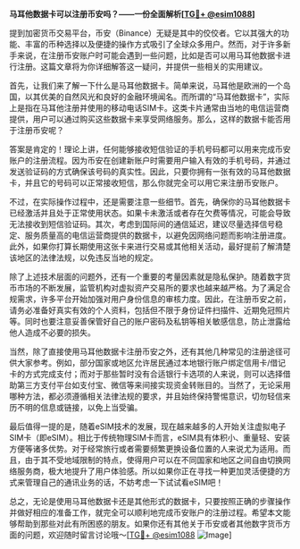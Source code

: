 **马耳他数据卡可以注册币安吗？——一份全面解析[[TG💪+ @esim1088](https://t.me/s/esim1088)]**

提到加密货币交易平台，币安（Binance）无疑是其中的佼佼者。它以其强大的功能、丰富的币种选择以及便捷的操作方式吸引了全球众多用户。然而，对于许多新手来说，在注册币安账户时可能会遇到一些问题，比如是否可以用马耳他数据卡进行注册。这篇文章将为你详细解答这一疑问，并提供一些相关的实用建议。

首先，让我们来了解一下什么是马耳他数据卡。简单来说，马耳他是欧洲的一个岛国，以其优美的自然风光和良好的金融环境闻名。而所谓的“马耳他数据卡”，实际上是指在马耳他注册并使用的移动电话SIM卡。这类卡片通常由当地的电信运营商提供，用户可以通过购买这些数据卡来享受网络服务。那么，这样的数据卡能否用于注册币安呢？

答案是肯定的！理论上讲，任何能够接收短信验证的手机号码都可以用来完成币安账户的注册流程。因为币安在创建新账户时需要用户输入有效的手机号码，并通过发送验证码的方式确保该号码的真实性。因此，只要你拥有一张有效的马耳他数据卡，并且它的号码可以正常接收短信，那么你就完全可以用它来注册币安账户。

不过，在实际操作过程中，还是需要注意一些细节。首先，确保你的马耳他数据卡已经激活并且处于正常使用状态。如果卡未激活或者存在欠费等情况，可能会导致无法接收到短信验证码。其次，考虑到国际间的通信延迟，建议尽量选择信号稳定、服务质量高的电信运营商提供的数据卡，以避免因网络问题而影响注册进度。此外，如果你打算长期使用这张卡来进行交易或其他相关活动，最好提前了解清楚该地区的法律法规，以免违反当地的规定。

除了上述技术层面的问题外，还有一个重要的考量因素就是隐私保护。随着数字货币市场的不断发展，监管机构对虚拟资产交易所的要求也越来越严格。为了满足合规需求，许多平台开始加强对用户身份信息的审核力度。因此，在注册币安之前，请务必准备好真实有效的个人资料，包括但不限于身份证件扫描件、近期免冠照片等。同时也要注意妥善保管好自己的账户密码及私钥等相关敏感信息，防止泄露给他人造成不必要的损失。

当然，除了直接使用马耳他数据卡注册币安之外，还有其他几种常见的注册途径可供大家参考。例如，部分国家或地区允许居民通过本地银行账户绑定信用卡/借记卡的方式完成支付；而对于那些暂时没有合适银行卡选项的人来说，则可以选择借助第三方支付平台如支付宝、微信等来间接实现资金转账目的。当然了，无论采用哪种方法，都必须遵循相关法律法规的要求，并且始终保持警惕意识，切勿轻信来历不明的信息或链接，以免上当受骗。

最后值得一提的是，随着eSIM技术的发展，现在越来越多的人开始关注虚拟电子SIM卡（即eSIM）。相比于传统物理SIM卡而言，eSIM具有体积小、重量轻、安装方便等诸多优势。对于经常旅行或者需要频繁更换设备位置的人来说尤为适用。而且，由于其不受地域限制的特点，使得用户可以在不同国家和地区之间自由切换网络服务商，极大地提升了用户体验感。所以如果你正在寻找一种更加灵活便捷的方式来管理自己的通讯业务的话，不妨考虑一下试试看eSIM吧！

总之，无论是使用马耳他数据卡还是其他形式的数据卡，只要按照正确的步骤操作并做好相应的准备工作，就完全可以顺利地完成币安账户的注册过程。希望本文能够帮助到那些对此有所困惑的朋友。如果你还有其他关于币安或者其他数字货币方面的问题，欢迎随时留言讨论哦～[[TG💪+ @esim1088](https://t.me/s/esim1088) ![Image](https://i.postimg.cc/4NQfJmqS/Snipaste-2025-05-13-00-14-12.png)]